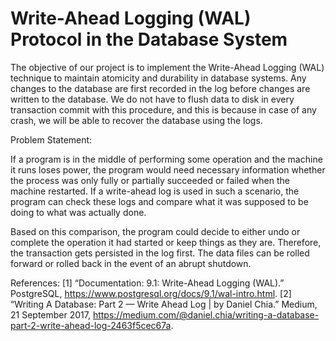 
# Write-Ahead Logging (WAL) Protocol in the Database System 

The objective of our project is to implement the Write-Ahead Logging (WAL) technique to maintain atomicity and durability in database systems. Any changes to the database are first recorded in the log before changes are written to the database. We do not have to flush data to disk in every transaction commit with this procedure, and this is because in case of any crash, we will be able to recover the database using the logs.

Problem Statement:

If a program is in the middle of performing some operation and the machine it runs loses power, the program would need necessary information whether the process was only fully or partially succeeded or failed when the machine restarted. If a write-ahead log is used in such a scenario, the program can check these logs and compare what it was supposed to be doing to what was actually done. 

Based on this comparison, the program could decide to either undo or complete the operation it had started or keep things as they are. Therefore, the transaction gets persisted in the log first. The data files can be rolled forward or rolled back in the event of an abrupt shutdown.

References:
[1] “Documentation: 9.1: Write-Ahead Logging (WAL).” PostgreSQL, https://www.postgresql.org/docs/9.1/wal-intro.html.
[2] “Writing A Database: Part 2 — Write Ahead Log | by Daniel Chia.” Medium, 21 September 2017, https://medium.com/@daniel.chia/writing-a-database-part-2-write-ahead-log-2463f5cec67a.

